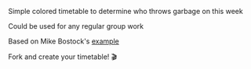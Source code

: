 Simple colored timetable to determine who throws garbage on this week

Could be used for any regular group work

Based on Mike Bostock's [example](http://bl.ocks.org/mbostock/4063318)

Fork and create your timetable! 🎬
